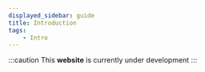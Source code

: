 ```yaml
---
displayed_sidebar: guide
title: Introduction
tags:
	- Intro
---
```


:::caution
This **website** is currently under development
:::